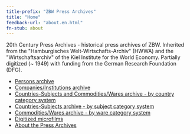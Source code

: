 ```yaml
---
title-prefix: "ZBW Press Archives"
title: "Home"
feedback-url: "about.en.html"
fn-stub: about
---
```


<div class="home">

20th Century Press Archives - historical press archives of ZBW. Inherited from
the "Hamburgisches Welt-Wirtschafts-Archiv" (HWWA) and the "Wirtschaftsarchiv"
of the Kiel Institute for the World Economy. Partially digitized (~ 1949) with
funding from the German Research Foundation (DFG).

* [Persons archive](folder/pe/about.en.html)
* [Companies/Institutions archive](folder/co/about.en.html)
* [Countries-Subjects and Commodities/Wares archive - by country category system](category/geo/about.en.html)
* [Countries-Subjects archive - by subject category system](category/subject/about.en.html)
* [Commodities/Wares archive - by ware category system](category/ware/about.en.html)
* [Digitized microfilms](film)
* [About the Press Archives](about-pm20/about.en.html)

</div>


